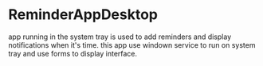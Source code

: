# ReminderAppDesktop
app running in the system tray is used to add reminders and display notifications when it's time.
this app use windown service to run on system tray and use forms to display interface.
